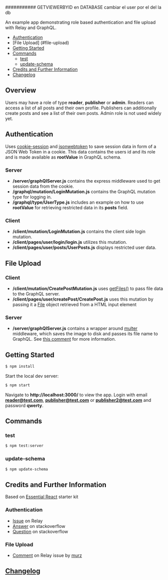 ###########
GETVIEWERBYID en DATABASE cambiar el user por el del la db






An example app demonstrating role based authentication and file upload with Relay and GraphQL.

- [Authentication](#authentication)
- [File Upload] (#file-upload)
- [Getting Started](#getting-started)
- [Commands](#commands)
  - [test](#test)
  - [update-schema](#update-schema)
- [Credits and Further Information](#credits-and-further-information)
- [Changelog](#changelog)

## Overview
Users may have a role of type **reader**, **publisher** or **admin**. Readers can access a list of all posts and their own profile. Publishers can additionally create posts and see a list of their own posts. Admin role is not used widely yet.

## Authentication

Uses [cookie-session](https://github.com/expressjs/cookie-session) and [jsonwebtoken](https://github.com/auth0/node-jsonwebtoken) to save session data in form of a JSON Web Token in a cookie. This data contains the users id and its role and is made available as **rootValue** in GraphQL schema.

### Server

- **/server/graphQlServer.js** contains the express middleware used to get session data from the cookie.
- **/graphql/mutation/LoginMutation.js** contains the GraphQL mutation type for logging in.
- **/graphql/type/UserType.js** includes an example on how to use **rootValue** for retrieving restricted data in its **posts** field.

### Client

- **/client/mutation/LoginMutation.js** contains the client side login mutation.
- **/client/pages/user/login/login.js** utilizes this mutation.
- **/client/pages/user/posts/UserPosts.js** displays restricted user data.

## File Upload

### Client

- **/client/mutation/CreatePostMutation.js** uses [getFiles()](https://facebook.github.io/relay/docs/api-reference-relay-mutation.html#getfiles) to pass file data to the GraphQL server.
- **/client/pages/user/createPost/CreatePost.js** uses this mutation by passing it a [File](https://developer.mozilla.org/en/docs/Web/API/File) object retrieved from a HTML input element

### Server

- **/server/graphQlServer.js** contains a wrapper around [multer](https://github.com/expressjs/multer) middleware, which saves the image to disk and passes its file name to GraphQL. See [this comment](https://github.com/graphql/express-graphql/issues/9#issuecomment-143331902) for more information.

## Getting Started

```sh
$ npm install
```

Start the local dev server:

```sh
$ npm start
```

Navigate to **http://localhost:3000/** to view the app. Login with email **reader@test.com**, **publisher@test.com** or **publisher2@test.com** and password **qwerty**.

## Commands

### test

```sh
$ npm test:server
```

### update-schema

```sh
$ npm update-schema
```

## Credits and Further Information

Based on [Essential React](https://github.com/pheuter/essential-react) starter kit 

### Authentication

- [Issue](https://github.com/facebook/relay/issues/294) on Relay
- [Answer](http://stackoverflow.com/a/34974614/3489363) on stackoverflow
- [Question](http://stackoverflow.com/questions/33550843/authentication-and-access-control-with-relay) on stackoverflow

### File Upload

- [Comment](https://github.com/graphql/express-graphql/issues/9#issuecomment-143331902) on Relay issue by [murz](https://github.com/murz)

## [Changelog](CHANGELOG.md)
